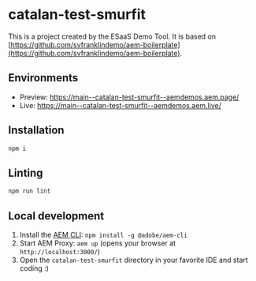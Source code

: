 # catalan-test-smurfit
This is a project created by the ESaaS Demo Tool. It is based on [https://github.com/svfranklindemo/aem-boilerplate](https://github.com/svfranklindemo/aem-boilerplate).

## Environments
- Preview: https://main--catalan-test-smurfit--aemdemos.aem.page/
- Live: https://main--catalan-test-smurfit--aemdemos.aem.live/

## Installation

```sh
npm i
```

## Linting

```sh
npm run lint
```

## Local development

1. Install the [AEM CLI](https://github.com/adobe/helix-cli): `npm install -g @adobe/aem-cli`
1. Start AEM Proxy: `aem up` (opens your browser at `http://localhost:3000/`)
1. Open the `catalan-test-smurfit` directory in your favorite IDE and start coding :)
